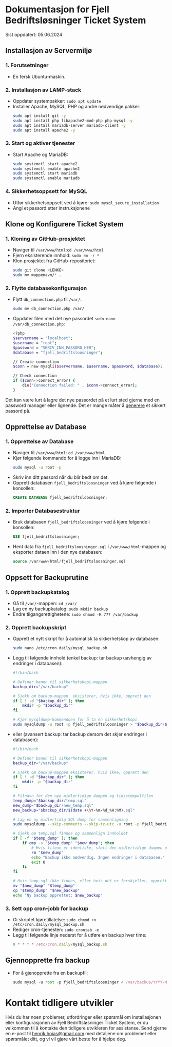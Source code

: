 # Dokumentasjon for Fjell Bedriftsløsninger Ticket System
Sist oppdatert: 05.06.2024
## Installasjon av Servermiljø

### 1. Forutsetninger
- En fersk Ubuntu-maskin.

### 2. Installasjon av LAMP-stack
- Oppdater systempakker: `sudo apt update`
- Installer Apache, MySQL, PHP og andre nødvendige pakker:
  ```bash
  sudo apt install git -y
  sudo apt install php libapache2-mod-php php-mysql -y
  sudo apt install mariadb-server mariadb-client -y
  sudo apt install apache2 -y
  ```

### 3. Start og aktiver tjenester
- Start Apache og MariaDB:
  ```bash
  sudo systemctl start apache2
  sudo systemctl enable apache2
  sudo systemctl start mariadb
  sudo systemctl enable mariadb
  ```

### 4. Sikkerhetsoppsett for MySQL
- Utfør sikkerhetsoppsett ved å kjøre: `sudo mysql_secure_installation`
- Angi et passord etter instruksjonene

## Klone og Konfigurere Ticket System

### 1. Kloning av GitHub-prosjektet
- Naviger til `/var/www/html`:`cd /var/www/html`
- Fjern eksisterende innhold: `sudo rm -r *`
- Klon prosjektet fra GitHub-repositoriet:
  ```bash
  sudo git clone <LENKE>
  sudo mv mappenavn/* .
  ```

### 2. Flytte databasekonfigurasjon
- Flytt `db_connection.php` til `/var/`:
  ```bash
  sudo mv db_connection.php /var/
  ```
- Oppdater filen med det nye passordet `sudo nano /var/db_connection.php`:
  ```bash
  <?php
  $servername = "localhost";
  $username = "root";
  $password = "SKRIV_INN_PASSORD_HER";
  $database = "fjell_bedriftsloosninger";

  // Create connection
  $conn = new mysqli($servername, $username, $password, $database);

  // Check connection
  if ($conn->connect_error) {
      die("Connection failed: " . $conn->connect_error);
  }
  ```
Det kan være lurt å lagre det nye passordet på et lurt sted gjerne med en password manager eller lignende. Det er mange måter å [generere](https://1password.com/password-generator/) et sikkert passord på.

## Opprettelse av Database

### 1. Opprettelse av Database
- Naviger til `/var/www/html`: `cd /var/www/html`
- Kjør følgende kommando for å logge inn i MariaDB:
  ```bash
  sudo mysql -u root -p
  ```
- Skriv inn ditt passord når du blir bedt om det.
- Opprett databasen `fjell_bedriftsloosninger` ved å kjøre følgende i konsollen:
    ```sql
  CREATE DATABASE fjell_bedriftsloosninger;
  ```
### 2. Importer Databasestruktur
- Bruk databasen `fjell_bedriftsloosninger` ved å kjøre følgende i konsollen:
  ```sql
  USE fjell_bedriftsloosninger;
  ```
- Hent data fra `fjell_bedriftsloosninger.sql` i `/var/www/html`-mappen og eksporter dataen inn i den nye databasen:
  ```sql
  source /var/www/html/fjell_bedriftsloosninger.sql
  ```

## Oppsett for Backuprutine
### 1. Opprett backupkatalog
- Gå til `/var/`-mappen: `cd /var/`
- Lag en ny backupkatalog: `sudo mkdir backup`
- Endre tilgangsrettighetene: `sudo chmod -R 777 /var/backup`


### 2. Opprett backupskript
- Opprett et nytt skript for å automatisk ta sikkerhetskop av databasen:
  ```bash
  sudo nano /etc/cron.daily/mysql_backup.sh
  ```
- Legg til følgende innhold (enkel backup: tar backup uavhengig av endringer i databasen):
  ```bash
  #!/bin/bash
  
  # Definer banen til sikkerhetskopi-mappen
  backup_dir="/var/backup"

  # Sjekk om backup-mappen  eksisterer, hvis ikke, opprett den
  if [ ! -d "$backup_dir" ]; then
      mkdir -p "$backup_dir"
  fi

  # Kjør mysqldump-kommandoen for å ta en sikkerhetskopi
  sudo mysqldump -u root -p fjell_bedriftsloosninger > "$backup_dir/$(date +\%Y-\%m-\%d_%H:%M).sql"
  ```
- eller (avansert backup: tar backup dersom det skjer endringer i databasen):
  ```bash
  #!/bin/bash
  
  # Definer banen til sikkerhetskopi-mappen
  backup_dir="/var/backup"
  
  # Sjekk om backup-mappen eksisterer, hvis ikke, opprett den
  if [ ! -d "$backup_dir" ]; then
      mkdir -p "$backup_dir"
  fi
  
  # Filnavn for den nye midlertidige dumpen og tidsstempelfilen
  temp_dump="$backup_dir/temp.sql"
  new_dump="$backup_dir/new_temp.sql"
  new_backup="$backup_dir/$(date +\%Y-%m-%d_%H:%M).sql"
  
  # Lag en ny midlertidig SQL dump for sammenligning
  sudo mysqldump --skip-comments --skip-tz-utc -u root -p fjell_bedriftsloosninger > "$new_dump"
  
  # Sjekk om temp.sql finnes og sammenlign innholdet
  if [ -f "$temp_dump" ]; then
      if cmp -s "$temp_dump" "$new_dump"; then
          # Hvis filene er identiske, slett den midlertidige dumpen og avslutt
          rm "$new_dump"
          echo "Backup ikke nødvendig. Ingen endringer i databasen."
          exit 0
      fi
  fi
  
  # Hvis temp.sql ikke finnes, eller hvis det er forskjeller, opprett ny backup
  mv "$new_dump" "$temp_dump"
  cp "$temp_dump" "$new_backup"
  echo "Ny backup opprettet: $new_backup"
  ```

### 3. Sett opp cron-jobb for backup
- Gi skriptet kjøretillatelse: `sudo chmod +x /etc/cron.daily/mysql_backup.sh`
- Rediger cron-tjenesten: `sudo crontab -e`
- Legg til følgende linje nederst for å utføre en backup hver time:
  ```javascript
  0 * * * * /etc/cron.daily/mysql_backup.sh
  ```

## Gjennopprette fra backup
- For å gjenopprette fra en backupfil:
  ```javascript
  sudo mysql -u root -p fjell_bedriftsloosninger < /var/backup/YYYY-MM-DD_HH:MM.sql
  ```
# Kontakt tidligere utvikler
Hvis du har noen problemer, utfordringer eller spørsmål om installasjonen eller konfigurasjonen av Fjell Bedriftsløsninger Ticket System, er du velkommen til å kontakte den tidligere utvikleren for assistanse. Send gjerne en e-post til [henrik.hoias@gmail.com](mailto:henrik.hoias@gmail.com) med detaljene om problemet eller spørsmålet ditt, og vi vil gjøre vårt beste for å hjelpe deg.
